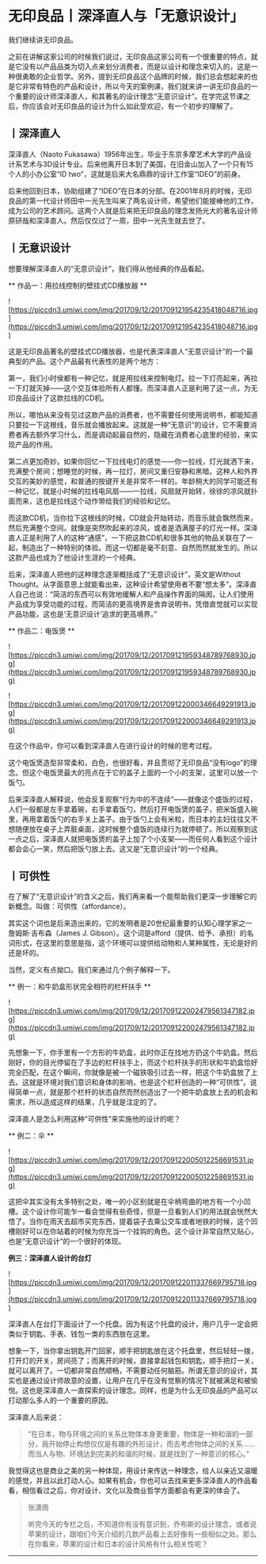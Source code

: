 # 无印良品丨深泽直人与「无意识设计」

我们继续讲无印良品。

之前在讲解这家公司的时候我们说过，无印良品这家公司有一个很重要的特点，就是它没有以产品品类为切入点来划分消费者，而是以设计和理念来切入的，这是一种很勇敢的企业哲学。另外，提到无印良品这个品牌的时候，我们总会想起来的也是它非常有特色的产品和设计，所以今天的案例课，我们就来讲一讲无印良品的一个重要的设计师深泽直人，和其著名的设计理念“无意识设计”。在学完这节课之后，你应该会对无印良品的设计为什么如此受欢迎，有一个初步的理解了。

## 丨深泽直人

深泽直人（Naoto Fukasawa）1956年出生，毕业于东京多摩艺术大学的产品设计系艺术与3D设计专业。后来他离开日本到了美国，在旧金山加入了一个只有15个人的小办公室“ID two”，这就是后来大名鼎鼎的设计工作室“IDEO”的前身。

后来他回到日本，协助组建了“IDEO”在日本的分部。在2001年8月的时候，无印良品的第一代设计师田中一光先生叫来了两名设计师，希望他们能接棒他的工作，成为公司的艺术顾问。这两个人就是后来把无印良品的理念发扬光大的著名设计师原研哉和深泽直人。然后仅仅过了一周，田中一光先生就去世了。

## 丨无意识设计

想要理解深泽直人的“无意识设计”，我们得从他经典的作品看起。

 ** 作品一：用拉线控制的壁挂式CD播放器 **

![https://piccdn3.umiwi.com/img/201709/12/201709121954235418048716.jpg](https://piccdn3.umiwi.com/img/201709/12/201709121954235418048716.jpg)

这是无印良品著名的壁挂式CD播放器，也是代表深泽直人“无意识设计”的一个最典型的产品。这个产品最有代表性的是两个地方：

第一，我们小时侯都有一种记忆，就是用拉线来控制电灯。拉一下灯亮起来，再拉一下灯就灭掉——这个交互体验所有人都懂。而深泽直人正是利用了这一点，为无印良品设计了这款拉线的CD机。

所以，哪怕从来没有见过这款产品的消费者，也不需要任何使用说明书，都能知道只要拉一下这根线，音乐就会播放起来。这就是一种“无意识”的设计，它不需要消费者再去额外学习什么，而是调动起最自然的，隐藏在消费者心底里的经验，来实现产品的作用。

第二点更加奇妙。如果你回忆一下拉线电灯的感觉——你一拉线，灯光就洒下来，充满整个房间；想睡觉的时候，再一拉灯，房间又重归安静和黑暗。这种人和外界交互的美妙的感觉，和普通的按键开关是非常不一样的。年龄稍大的同学可能还有一种记忆，就是小时候的拉线电风扇——一拉线，风扇就开始转，徐徐的凉风就扑面而来，这也是拉线这个动作带给我们的经验和记忆。

而这款CD机，当你拉下这根线的时候，CD就会开始转动，而音乐就会飘然而来，然后充满整个空间。就像是突然吹起来的凉风，或者是洒满屋子的灯光一样。深泽直人正是利用了人的这种“通感”，一下把这款CD机和很多其他的物品关联在了一起，制造出了一种特别的体验。而这一切都是毫不刻意、自然而然就发生的。所以这款产品也成为了他设计生涯的一个经典。

后来，深泽直人把他的这种理念逐渐概括成了“无意识设计”，英文是Without Thought。从字面意思上就能看出来，这种设计希望使用者不要“想太多”。深泽直人自己也说：“简洁的东西可以有效地缓解人和产品操作界面的隔阂，让人们使用产品成为享受功能的过程，而简洁的更高境界是舍弃说明书，凭借直觉就可以实现产品功能，这也是‘无意识设计’追求的更高境界。”

 ** 作品二：电饭煲 **

![https://piccdn3.umiwi.com/img/201709/12/201709121959348789768930.jpg](https://piccdn3.umiwi.com/img/201709/12/201709121959348789768930.jpg)

![https://piccdn3.umiwi.com/img/201709/12/201709122000346649291913.jpg](https://piccdn3.umiwi.com/img/201709/12/201709122000346649291913.jpg)

在这个作品中，你可以看到深泽直人在进行设计的时候的思考过程。

这个电饭煲造型非常柔和，白色，也很好看，并且贯彻了无印良品“没有logo”的理念。但这个电饭煲最大的亮点在于它的盖子上面的一个小的支架，这里可以放一个饭勺。

后来深泽直人解释说，他会反复观察“行为中的不连续”——就像这个盛饭的过程，人们一般都是左手拿着碗，右手拿着饭勺，然后打开电饭煲的盖子，把米饭盛入碗里，再用拿着饭勺的右手关上盖子。由于饭勺上会有米粒，而日本的主妇往往又不想随便放在桌子上弄脏桌面，这时候整个盛饭的连续行为就停顿了。所以观察到这一点之后，深泽直人就把电饭煲的盖子上加了个小支架——而任何人看到这个设计都会会心一笑，然后把饭勺放上去。这又是“无意识设计”的一个经典。

## 丨可供性

在了解了“无意识设计”的含义之后，我们再来看一个能帮助我们更深一步理解它的新概念。叫做：可供性（affordance）。

其实这个词也是后来造出来的，它的发明者是20世纪最重要的认知心理学家之一詹姆斯·吉布森（James J. Gibson）。这个词是afford（提供、给予、承担）的名词形式，在这里的意思是指，这个环境可以提供给动物和人某种属性，无论是好的还是坏的。

当然，定义有点拗口。我们来通过几个例子解释一下。

 ** 例一：和牛奶盒形状完全相符的栏杆扶手 **

![https://piccdn3.umiwi.com/img/201709/12/201709122002479561347182.jpg](https://piccdn3.umiwi.com/img/201709/12/201709122002479561347182.jpg)

先想象一下，你手里有一个方形的牛奶盒，此时你正在找地方扔这个牛奶盒。然后刚好，你的目光停留在了手边的栏杆扶手上，而这个栏杆扶手的形状和牛奶盒恰好完全匹配，在这个瞬间，你就像是被一个磁铁吸引过去一样，把这个牛奶盒放了上去。这就是环境对我们意识和身体的影响，也是这个栏杆创造的一种“可供性”。说得简单一点，就是那个栏杆的状态自然而然创造出了一个把牛奶盒放上去的机会和需求，所以造成这样的结果，几乎就是注定的了。

深泽直人是怎么利用这种“可供性”来实施他的设计的呢？

 ** 例二：伞 **

![https://piccdn3.umiwi.com/img/201709/12/201709122005012258691531.jpg](https://piccdn3.umiwi.com/img/201709/12/201709122005012258691531.jpg)

这把伞其实没有太多特别之处，唯一的小区别就是在伞柄弯曲的地方有一个小凹槽。这个设计你可能乍一看会觉得有些奇怪，但是一旦看到人们的用法就会恍然大悟了。当你在雨天去超市买完东西，提着袋子去乘公交车或者地铁的时候，这个凹槽刚好可以在你站着的时候为你充当一个挂钩的角色。这个设计非常自然又贴心，也是“无意识设计”的一个很好的体现。

 **例三：深泽直人设计的台灯**

![https://piccdn3.umiwi.com/img/201709/12/201709122011337669795718.jpg](https://piccdn3.umiwi.com/img/201709/12/201709122011337669795718.jpg)

深泽直人在台灯下面设计了一个托盘。因为有这个托盘的设计，用户几乎一定会把类似于钥匙、手表、钱包一类的东西放在这里。

想象一下，当你拿出钥匙开门回家，顺手把钥匙放在这个托盘里，然后轻轻一拨，打开灯的开关，房间亮了；而离开的时候，直接拿起钱包和钥匙，顺手把灯一关，就可以离开了。一切都非常自然顺畅，不需要动任何脑筋。所谓无意识的设计，其实也是通过设计师故意的设置，让用户在几乎在没有觉察的情况下就被满足和被愉悦。这也是深泽直人一直探索的设计理念。同样，也是为什么无印良品的产品可以打动那么多人的一个重要的原因。

深泽直人后来说：

> “在日本，物与环境之间的关系比物体本身更重要，物体是一种和谐的一部分，我开始停止构想仅仅是有趣的外形设计，而去考虑物体之间的关系......而当人与物、环境达到完美的和谐的时候，就是找到了一种意识的核心。”

我觉得这也是商业之美的另一种体现，用设计来传达一种理念，给人以亲近又温暖的感觉，并且以此打动人心。如果有机会，你也可以去找来更多深泽直人的作品看看，相信看过之后，你对设计、文化以及商业哲学方面都会有更深的体会了。

> 张潇雨
> 
> 听完今天的专栏之后，不知道你有没有意识到，乔布斯的设计理念，或者说苹果的设计，跟咱们今天介绍的几款产品看上去好像有一些相似之处。那么在你看来，苹果的设计和日本的设计风格有什么相关性呢？

---
